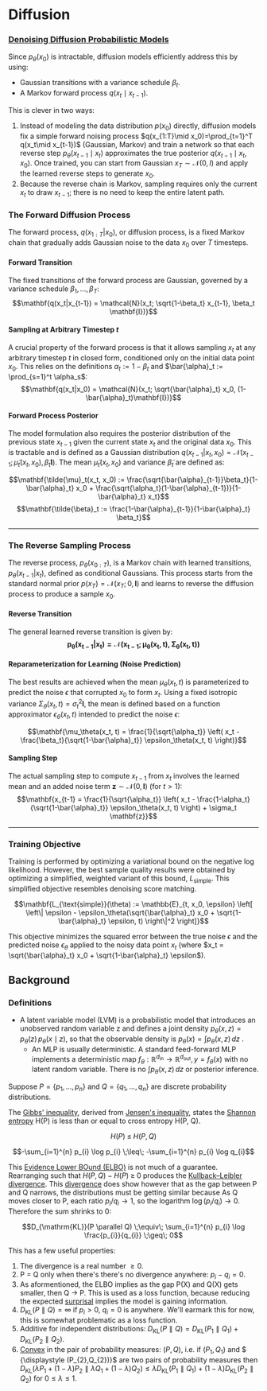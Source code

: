# Diffusion




### [Denoising Diffusion Probabilistic Models](https://arxiv.org/pdf/2006.11239) 

Since $p_\theta(x_{0})$ is intractable, diffusion models efficiently address this by using:
- Gaussian transitions with a variance schedule $\beta_t$.
- A Markov forward process $q(x_t \mid x_{t-1})$.

This is clever in two ways:
1. Instead of modeling the data distribution $p(x_0)$ directly, diffusion models fix a simple forward noising process $q(x_{1:T}\mid x_0)=\prod_{t=1}^T q(x_t\mid x_{t-1})$ (Gaussian, Markov) and train a network so that each reverse step $p_\theta(x_{t-1}\mid x_t)$ approximates the true posterior $q(x_{t-1}\mid x_t,x_0)$. Once trained, you can start from Gaussian $x_T\sim\mathcal N(0,I)$ and apply the learned reverse steps to generate $x_0$.
2. Because the reverse chain is Markov, sampling requires only the current $x_t$ to draw $x_{t-1}$; there is no need to keep the entire latent path.


### The Forward Diffusion Process

The forward process, $q(x_{1:T}|x_0)$, or diffusion process, is a fixed Markov chain that gradually adds Gaussian noise to the data $x_0$ over $T$ timesteps.

#### Forward Transition
The fixed transitions of the forward process are Gaussian, governed by a variance schedule $\beta_1, \ldots, \beta_T$:
$$\mathbf{q(x_t|x_{t-1}) = \mathcal{N}(x_t; \sqrt{1-\beta_t} x_{t-1}, \beta_t \mathbf{I})}$$

#### Sampling at Arbitrary Timestep $t$
A crucial property of the forward process is that it allows sampling $x_t$ at any arbitrary timestep $t$ in closed form, conditioned only on the initial data point $x_0$. This relies on the definitions $\alpha_t := 1-\beta_t$ and $\bar{\alpha}_t := \prod_{s=1}^t \alpha_s$:
$$\mathbf{q(x_t|x_0) = \mathcal{N}(x_t; \sqrt{\bar{\alpha}_t} x_0, (1-\bar{\alpha}_t)\mathbf{I})}$$

#### Forward Process Posterior
The model formulation also requires the posterior distribution of the previous state $x_{t-1}$ given the current state $x_t$ and the original data $x_0$. This is tractable and is defined as a Gaussian distribution $q(x_{t-1}|x_t, x_0) = \mathcal{N}(x_{t-1}; \tilde{\mu}_t(x_t, x_0), \tilde{\beta}_t\mathbf{I})$. The mean $\tilde{\mu}_t(x_t, x_0)$ and variance $\tilde{\beta}_t$ are defined as:

$$\mathbf{\tilde{\mu}_t(x_t, x_0) := \frac{\sqrt{\bar{\alpha}_{t-1}}\beta_t}{1-\bar{\alpha}_t} x_0 + \frac{\sqrt{\alpha_t}(1-\bar{\alpha}_{t-1})}{1-\bar{\alpha}_t} x_t}$$
$$\mathbf{\tilde{\beta}_t := \frac{1-\bar{\alpha}_{t-1}}{1-\bar{\alpha}_t} \beta_t}$$

***

### The Reverse Sampling Process

The reverse process, $p_\theta(x_{0:T})$, is a Markov chain with learned transitions, $p_\theta(x_{t-1}|x_t)$, defined as conditional Gaussians. This process starts from the standard normal prior $p(x_T) = \mathcal{N}(x_T; 0, \mathbf{I})$ and learns to reverse the diffusion process to produce a sample $x_0$.

#### Reverse Transition
The general learned reverse transition is given by:
$$\mathbf{p_\theta(x_{t-1}|x_t) = \mathcal{N}(x_{t-1};\mu_\theta(x_t, t), \Sigma_\theta(x_t, t))}$$

#### Reparameterization for Learning (Noise Prediction)
The best results are achieved when the mean $\mu_\theta(x_t, t)$ is parameterized to predict the noise $\epsilon$ that corrupted $x_0$ to form $x_t$. Using a fixed isotropic variance $\Sigma_\theta(x_t, t) = \sigma_t^2 \mathbf{I}$, the mean is defined based on a function approximator $\epsilon_\theta(x_t, t)$ intended to predict the noise $\epsilon$:

$$\mathbf{\mu_\theta(x_t, t) = \frac{1}{\sqrt{\alpha_t}} \left( x_t - \frac{\beta_t}{\sqrt{1-\bar{\alpha}_t}} \epsilon_\theta(x_t, t) \right)}$$

#### Sampling Step
The actual sampling step to compute $x_{t-1}$ from $x_t$ involves the learned mean and an added noise term $\mathbf{z} \sim \mathcal{N}(0, \mathbf{I})$ (for $t > 1$):
$$\mathbf{x_{t-1} = \frac{1}{\sqrt{\alpha_t}} \left( x_t - \frac{1-\alpha_t}{\sqrt{1-\bar{\alpha}_t}} \epsilon_\theta(x_t, t) \right) + \sigma_t \mathbf{z}}$$

***

### Training Objective

Training is performed by optimizing a variational bound on the negative log likelihood. However, the best sample quality results were obtained by optimizing a simplified, weighted variant of this bound, $L_{\text{simple}}$. This simplified objective resembles denoising score matching.

$$\mathbf{L_{\text{simple}}(\theta) := \mathbb{E}_{t, x_0, \epsilon} \left[ \left\| \epsilon - \epsilon_\theta(\sqrt{\bar{\alpha}_t} x_0 + \sqrt{1-\bar{\alpha}_t} \epsilon, t) \right\|^2 \right]}$$

This objective minimizes the squared error between the true noise $\epsilon$ and the predicted noise $\epsilon_\theta$ applied to the noisy data point $x_t$ (where $x_t = \sqrt{\bar{\alpha}_t} x_0 + \sqrt{1-\bar{\alpha}_t} \epsilon$).

## Background
### Definitions
- A latent variable model (LVM) is a probabilistic model that introduces an unobserved random variable z and defines a joint density $p_\theta(x,z)=p_\theta(z)\,p_\theta(x\mid z)$, so that the observable density is $p_\theta(x)=\int p_\theta(x,z)\,dz$ .
    - An MLP is usually deterministic. A standard feed-forward MLP implements a deterministic map
$f_\theta:\mathbb{R}^{d_{\mathrm{in}}}\to \mathbb{R}^{d_{\mathrm{out}}}, y=f_\theta(x)$ with no latent random variable. There is no $\int p_\theta(x,z)\,dz$ or posterior inference.







Suppose $P = \{p_{1}, \ldots, p_{n}\}$ and $Q = \{q_{1}, \ldots, q_{n}\}$ are discrete probability distributions. 

The [Gibbs' inequality](https://en.wikipedia.org/wiki/Gibbs%27_inequality), derived from [Jensen's inequality](https://en.wikipedia.org/wiki/Jensen%27s_inequality#Probabilistic_form), states the [Shannon entropy](https://en.wikipedia.org/wiki/Entropy_(information_theory)#) H(P) is less than or equal to cross entropy H(P, Q). 
```math
H(P) \;\leq\; H(P, Q)
```
```math
-\sum_{i=1}^{n} p_{i} \log p_{i} \;\leq\; -\sum_{i=1}^{n} p_{i} \log q_{i}
```
This [Evidence Lower BOund (ELBO)](https://en.wikipedia.org/wiki/Evidence_lower_bound) is not much of a guarantee. Rearranging such that $H(P, Q) - H(P) \;\geq\; 0$ produces the [Kullback–Leibler divergence](https://en.wikipedia.org/wiki/Kullback–Leibler_divergence). This [divergence](https://en.wikipedia.org/wiki/Divergence_(statistics)) does show however that as the gap between P and Q narrows, the distributions must be getting similar because As Q moves closer to P, each ratio $p_i/q_i \to 1$, so the logarithm $\log(p_i/q_i) \to 0$. Therefore the sum shrinks to 0: 

```math
D_{\mathrm{KL}}(P \parallel Q) \;\equiv\; \sum_{i=1}^{n} p_{i} \log \frac{p_{i}}{q_{i}} \;\geq\; 0
```
This has a few useful properties:
1. The divergence is a real number $\ge 0$. 
2. P $=$ Q only when there's there's no divergence anywhere: $p_i - q_i = 0$.
3. As aformentioned, the ELBO implies as the gap P(X) and Q(X) gets smaller, then Q -> P. This is used as a loss function, because reducing the expected [surprisal](https://en.wikipedia.org/wiki/Information_content) implies the model is gaining information.
4. $D_{\mathrm{KL}}(P \parallel Q) = \infty$ if $p_i > 0,\ q_i = 0$ is anywhere. We'll earmark this for now, this is somewhat problematic as a loss function.
5. Additive for independent distributions: 
${\displaystyle D_{\text{KL}}(P\parallel Q)=D_{\text{KL}}(P_{1}\parallel Q_{1})+D_{\text{KL}}(P_{2}\parallel Q_{2}).}$
6. [Convex](https://en.wikipedia.org/wiki/Convex_function) in the pair of probability measures: ${\displaystyle (P,Q)}$, i.e. if ${\displaystyle (P_{1},Q_{1})}$ and $ {\displaystyle (P_{2},Q_{2})}$ are two pairs of probability measures then ${\displaystyle D_{\text{KL}}(\lambda P_{1}+(1-\lambda )P_{2}\parallel \lambda Q_{1}+(1-\lambda )Q_{2})\leq \lambda D_{\text{KL}}(P_{1}\parallel Q_{1})+(1-\lambda )D_{\text{KL}}(P_{2}\parallel Q_{2}){\text{ for }}0\leq \lambda \leq 1.}$